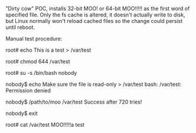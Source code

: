 "Dirty cow" POC, installs 32-bit MOO! or 64-bit MOO!!!!! as the first word of
specified file. Only the fs cache is altered, it doesn't actually write to
disk, but Linux normally won't reload cached files so the change could persist
until reboot. 

Manual test procedure:

  root# echo This is a test > /var/test

  root# chmod 644 /var/test

  root# su -s /bin/bash nobody 

  nobody$ echo Make sure the file is read-only > /var/test
  bash: /var/test: Permission denied

  nobody$ /path/to/moo /var/test 
  Success after 720 tries!

  nobody$ exit 

  root# cat /var/test 
  MOO!!!!!a test

